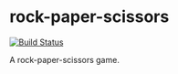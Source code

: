 # rock-paper-scissors
[![Build Status](https://travis-ci.org/safiranugroho/rock-paper-scissors.svg?branch=master)](https://travis-ci.org/safiranugroho/rock-paper-scissors)

A rock-paper-scissors game.